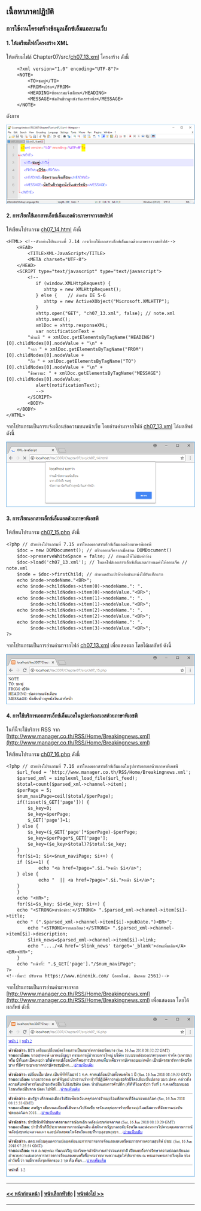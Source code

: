 ## เนื้อหาภาคปฏิบัติ
### การใช้งานโครงสร้างข้อมูลเอ็กซ์เอ็มแอลบนเว็บ

#### 1. ให้เตรียมไฟล์โครงสร้าง XML 

ให้เตรียมไฟล์ Chapter07/src/[ch07_13.xml](ch07_13.xml) โครงสร้าง ดังนี้

```
    <?xml version="1.0" encoding="UTF-8"?>
    <NOTE>
        <TO>ชมพู่</TO>
        <FROM>เบิร์ด</FROM>
        <HEADING>ข้อความแจ้งเตือน</HEADING>
        <MESSAGE>นัดกินข้าวดูหนังวันเสาร์หน้า</MESSAGE>
    </NOTE>
```

ดังภาพ

<img src=output/ch07_13.png>

#### 2. การเรียกใช้เอกสารเอ็กซ์เอ็มแอลด้วยภาษาจาวาสคริปต์

ให้เขียนโปรแกรม [ch07_14.html](src/ch07_14.html) ดังนี้

```
<HTML> <!--ตัวอย่างโปรแกรมที่ 7.14 การเรียกใช้เอกสารเอ็กซ์เอ็มแอลด้วยภาษาจาวาสคริปต์-->
    <HEAD>
        <TITLE>XML-JavaScript</TITLE>
        <META charset="UTF-8">
    </HEAD>
    <SCRIPT type="text/javascript" type="text/javascript">
        <!--
           if (window.XMLHttpRequest) {
              xhttp = new XMLHttpRequest();
           } else {    // สำหรับ IE 5-6
              xhttp = new ActiveXObject("Microsoft.XMLHTTP");
           }
           xhttp.open("GET", "ch07_13.xml", false); // note.xml
           xhttp.send();
           xmlDoc = xhttp.responseXML; 
           var notificationText = 
        "ท่านมี " + xmlDoc.getElementsByTagName("HEADING")[0].childNodes[0].nodeValue + "\n" + 
        "จาก " + xmlDoc.getElementsByTagName("FROM")[0].childNodes[0].nodeValue +
        "ถึง " + xmlDoc.getElementsByTagName("TO")[0].childNodes[0].nodeValue + "\n" +
        "ข้อความ: " + xmlDoc.getElementsByTagName("MESSAGE")[0].childNodes[0].nodeValue;
           alert(notificationText);
           -->
        </SCRIPT>
        <BODY>
    </BODY>
</HTML>
```

จากโปรแกรมเป็นการแจ้งเตือนข้อความบนหน้าเว็บ โดยอ่านค่ามาจากไฟล์ [ch07_13.xml](ch07_13.xml) ได้ผลลัพธ์ ดังนี้

<img src=output/ch07_14.png>

#### 3. การเรียกเอกสารเอ็กซ์เอ็มแอลด้วยภาษาพีเอชพี

ให้เขียนโปรแกรม [ch07_15.php](src/ch07_15.php) ดังนี้

```
<?php // ตัวอย่างโปรแกรมที่ 7.15 การโหลดเอกสารเอ็กซ์เอ็มแอลด้วยภาษาพีเอชพี
    $doc = new DOMDocument(); // สร้างออบเจ็คจากเม็ดธอด DOMDocument()
    $doc->preserveWhiteSpace = false; // กำหนดให้ไม่นับค่าว่าง
    $doc->load('ch07_13.xml'); // โหลดไฟล์เอกสารเอ็กซ์เอ็มแอลกำหนดค่าให้ออบเจ็ค // note.xml
    $node = $doc->firstChild; // กำหนดตัวแปรอ้างอิงตำแหน่งไปยังแท็กแรก
    echo $node->nodeName."<BR>";
    echo $node->childNodes->item(0)->nodeName.": ".
         $node->childNodes->item(0)->nodeValue."<BR>"; 
    echo $node->childNodes->item(1)->nodeName.": ".
         $node->childNodes->item(1)->nodeValue."<BR>"; 
    echo $node->childNodes->item(2)->nodeName.": ".
         $node->childNodes->item(2)->nodeValue."<BR>"; 
    echo $node->childNodes->item(3)->nodeName.": ".
         $node->childNodes->item(3)->nodeValue."<BR>"; 
?>
```

จากโปรแกรมเป็นการอ่านค่ามาจากไฟล์ [ch07_13.xml](ch07_13.xml) เพื่อแสดงผล โดยได้ผลลัพธ์ ดังนี้

<img src=output/ch07_15.png>

#### 4. การใช้บริการเอกสารเอ็กซ์เอ็มแอลในรูปอาร์เอสเอสด้วยภาษาพีเอชพี

ในที่นี้จะใช้บริการ RSS จาก [http://www.manager.co.th/RSS/Home/Breakingnews.xml](http://www.manager.co.th/RSS/Home/Breakingnews.xml)

ให้เขียนโปรแกรม [ch07_16.php](src/ch07_16.php) ดังนี้

```
<?php // ตัวอย่างโปรแกรมที่ 7.16 การโหลดเอกสารเอ็กซ์เอ็มแอลในรูปอาร์เอสเอสด้วยภาษาพีเอชพี
    $url_feed = 'http://www.manager.co.th/RSS/Home/Breakingnews.xml';
    $parsed_xml = simplexml_load_file($url_feed);
    $total=count($parsed_xml->channel->item);
    $perPage = 5;
    $num_naviPage=ceil($total/$perPage);
    if(!isset($_GET['page'])) {
        $s_key=0;
        $e_key=$perPage;    
        $_GET['page']=1;
    } else {
        $s_key=($_GET['page']*$perPage)-$perPage;
        $e_key=$perPage*$_GET['page'];
        $e_key=($e_key>$total)?$total:$e_key;
    }
    for($i=1; $i<=$num_naviPage; $i++) {
    if ($i==1) {
            echo "<a href=?page=".$i.">หน้า $i</a>"; 
    } else {
            echo "  || <a href=?page=".$i.">หน้า $i</a>";
    }
    }
    echo "<HR>";
    for($i=$s_key; $i<$e_key; $i++) {
    echo "<STRONG>หัวข้อข่าว:</STRONG> ".$parsed_xml->channel->item[$i]->title;
    echo " (".$parsed_xml->channel->item[$i]->pubDate.")<BR>";
        echo "<STRONG>รายละเอียด:</STRONG> ".$parsed_xml->channel->item[$i]->description;
        $link_news=$parsed_xml->channel->item[$i]->link;
        echo "..../<A href='$link_news' target='_blank'>อ่านเพิ่มเติม</A><BR><HR>";
    }
    echo "หน้าที่: ".$_GET['page']."/$num_naviPage";
?>
<!--ที่มา: ปรับจาก https://www.ninenik.com/ (ออนไลน์. มีนาคม 2561)-->
```

จากโปรแกรมเป็นการอ่านค่ามาจากจาก [http://www.manager.co.th/RSS/Home/Breakingnews.xml](http://www.manager.co.th/RSS/Home/Breakingnews.xml) เพื่อแสดงผล โดยได้ผลลัพธ์ ดังนี้

<img src=output/ch07_16.png>

---
#### [<< หน้าก่อนหน้า](0703.md) | [หน้าเลือกหัวข้อ](README.md) | [หน้าต่อไป >>](0710.md)
---